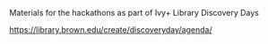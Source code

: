 Materials for the hackathons as part of Ivy+ Library Discovery Days

https://library.brown.edu/create/discoveryday/agenda/
